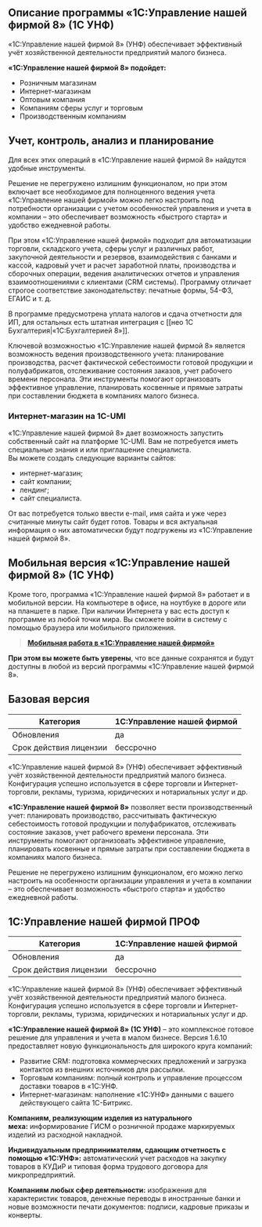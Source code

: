 ## Описание программы «1С:Управление нашей фирмой 8» (1С УНФ)

«1С:Управление нашей фирмой 8» (УНФ) обеспечивает эффективный учёт хозяйственной деятельности предприятий малого бизнеса.

**«1С:Управление нашей фирмой 8» подойдет:**

- Розничным магазинам
- Интернет-магазинам
- Оптовым компания
- Компаниям сферы услуг и торговым
- Производственным компаниям

## Учет, контроль, анализ и планирование

Для всех этих операций в «1С:Управление нашей фирмой 8» найдутся удобные инструменты.

Решение не перегружено излишним функционалом, но при этом включает все необходимое для полноценного ведения учета «1С:Управление нашей фирмой» можно легко настроить под потребности организации с учетом особенностей управления и учета в компании – это обеспечивает возможность «быстрого старта» и удобство ежедневной работы.

При этом «1С:Управление нашей фирмой» подходит для автоматизации торговли, складского учета, сферы услуг и различных работ, закупочной деятельности и резервов, взаимодействия с банками и кассой, кадровый учет и расчет заработной платы, производства и сборочных операции, ведения аналитических отчетов и управления взаимоотношениями с клиентами (CRM системы). Программу отличает строгое соответствие законодательству: печатные формы, 54-ФЗ, ЕГАИС и т. д. 

В программе предусмотрена уплата налогов и сдача отчетности для ИП, для остальных есть штатная интеграция с [[нео 1С Бухгалтерия|«1С:Бухгалтерией 8»]].

Ключевой возможностью «1С:Управление нашей фирмой 8» является возможность ведения производственного учета: планирование производства, расчет фактической себестоимости готовой продукции и полуфабрикатов, отслеживание состояния заказов, учет рабочего времени персонала. Эти инструменты помогают организовать эффективное управление, планировать косвенные и прямые затраты при составлении бюджета в компаниях малого бизнеса.  

### Интернет-магазин на 1C-UMI

«1С:Управление нашей фирмой 8» дает возможность запустить собственный сайт на платформе 1C-UMI. Вам не потребуется иметь специальные знания и или приглашение специалиста.  
Вы можете создать следующие варианты сайтов:  

- интернет-магазин;
- сайт компании;
- лендинг;
- сайт специалиста.

От вас потребуется только ввести e-mail, имя сайта и уже через считанные минуты сайт будет готов. Товары и вся актуальная информация о них автоматически будут подгружены из «1С:Управление нашей фирмой 8».  

## Мобильная версия «1С:Управление нашей фирмой 8» (1С УНФ)

Кроме того, программа «1С:Управление нашей фирмой 8» работает и в мобильной версии. На компьютере в офисе, на ноутбуке в дороге или на планшете в парке. При наличии Интернета у вас есть доступ к программе из любой точки мира. Вы сможете войти в систему с помощью браузера или мобильного приложения. 

> **[Мобильная работа в «1С:Управление нашей фирмой»](https://neosystems.ru/info/news/1s-raspakovochka/mobilnaya-rabota-v-1s-upravlenie-nashey-firmoy/)**

**При этом вы можете быть уверены**, что все данные сохранятся и будут доступны в любой из версий программы «1С:Управление нашей фирмой 8».


## Базовая версия

| Категория              | 1С:Управление нашей фирмой |
| ---------------------- | -------------------------- |
| Обновления             | да                         |
| Срок действия лицензии | бессрочно                  |
«1С:Управление нашей фирмой 8» (УНФ) обеспечивает эффективный учёт хозяйственной деятельности предприятий малого бизнеса. Конфигурация успешно используется в сфере торговли и Интернет-торговли, рекламы, туризма, юридических и нотариальных услуг и др.

**«1С:Управление нашей фирмой 8»** позволяет вести производственный учет: планировать производство, рассчитывать фактическую себестоимость готовой продукции и полуфабрикатов, отслеживать состояние заказов, учет рабочего времени персонала. Эти инструменты помогают организовать эффективное управление, планировать косвенные и прямые затраты при составлении бюджета в компаниях малого бизнеса.  
  
Решение не перегружено излишним функционалом, его можно легко настроить на особенности организации управления и учета в компании – это обеспечивает возможность «быстрого старта» и удобство ежедневной работы.

## 1С:Управление нашей фирмой ПРОФ
| Категория              | 1С:Управление нашей фирмой |
| ---------------------- | -------------------------- |
| Обновления             | да                         |
| Срок действия лицензии | бессрочно                  |
«1С:Управление нашей фирмой 8» (УНФ) обеспечивает эффективный учёт хозяйственной деятельности предприятий малого бизнеса. Конфигурация успешно используется в сфере торговли и Интернет-торговли, рекламы, туризма, юридических и нотариальных услуг и др.

**«1С:Управление нашей фирмой 8» (1С УНФ)** – это комплексное готовое решение для управления и учета в малом бизнесе. Версия 1.6.10 предоставляет новую функциональность для широкого круга компаний:  

- Развитие CRM: подготовка коммерческих предложений и загрузка контактов из внешних источников для рассылки.
- Торговым компаниям: полный контроль и управление процессом доставки товаров в «1С:УНФ.
- Интернет-магазинам: наполнение «1С:УНФ» данными с вашего действующего сайта 1С-Битрикс.

**Компаниям, реализующим изделия из натурального меха:** информирование ГИСМ о розничной продаже маркируемых изделий из расходной накладной.

**Индивидуальным предпринимателям, сдающим отчетность с помощью «1С:УНФ»:** автоматический учет расходов на закупку товаров в КУДиР и типовая форма трудового договора для микропредприятий.

**Компаниям любых сфер деятельности:** изображения для характеристик товаров, денежные переводы в иностранные банки и новые возможности печати документов: подписи, кадровые приказы и конверты.